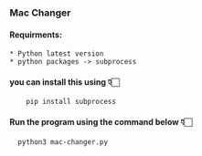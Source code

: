 ### Mac Changer

#### Requirments:
    
    * Python latest version
    * python packages -> subprocess

#### you can install this using 👇🏻
    
```
    pip install subprocess
```
#### Run the program using the command below 👇🏻

  ```
    python3 mac-changer.py
  ```

